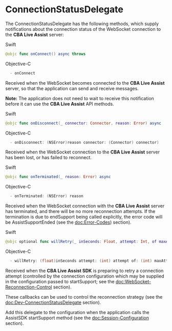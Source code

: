 # ConnectionStatusDelegate

The ConnectionStatusDelegate has the following methods, which supply notifications about the connection status of the WebSocket connection to the **CBA Live Assist** server:

Swift
```swift
@objc func onConnect() async throws
```

Objective-C
```objective-c
  - onConnect
```

Received when the WebSocket becomes connected to the **CBA Live Assist** server, so that the application can send and receive messages.

**Note:** The application does not need to wait to receive this notification before it can use the **CBA Live Assist** API methods.

Swift
```swift
@objc func onDisconnect(_ connector: Connector, reason: Error) async
```

Objective-C
```objective-c
  - onDisconnect: (NSError)reason connector: (Connector) connector)
```

Received when the WebSocket connection to the **CBA Live Assist** server has been lost, or has failed to reconnect.

Swift
```swift
@objc func onTerminated(_ reason: Error) async
```

Objective-C
```objective-c
  - onTerminated: (NSError) reason
```

Received when the WebSocket connection with the **CBA Live Assist** server has terminated, and there will be no more reconnection attempts. If the termination is due to endSupport being called explicitly, the error code will be AssistSupportEnded (see the <doc:Error-Codes>) section).

Swift
```swift
@objc optional func willRetry(_ inSeconds: Float, attempt: Int, of maxAttempts: Int, connector: Connector) async
```

Objective-C
```objective-c
  - willRetry: (float)inSeconds attempt: (int) attempt of: (int) maxAttempts connector: (Connector) connector)
```

Received when the **CBA Live Assist SDK** is preparing to retry a connection attempt (controlled by the connection configuration which may be supplied in the configuration passed to startSupport; see the <doc:WebSocket-Reconnection-Control> section).

These callbacks can be used to control the reconnection strategy (see the <doc:Dev-ConnectionStatusDelegate> section).

Add this delegate to the configuration when the application calls the AssistSDK startSupport method (see the <doc:Session-Configuration> section).
